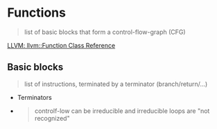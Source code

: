 # Functions
> list of basic blocks that form a control-flow-graph (CFG)

[LLVM: llvm::Function Class Reference](https://llvm.org/doxygen/classllvm_1_1Function.html)

## Basic blocks
> list of instructions, terminated by a terminator (branch/return/...)

- Terminators
- > controlf-low can be irreducible and irreducible loops are "not recognized"
